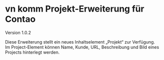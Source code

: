 # vn komm Projekt-Erweiterung für Contao

Version 1.0.2

Diese Erweiterung stellt ein neues Inhaltselement „Projekt“ zur Verfügung. Im Project-Element können Name, Kunde, URL, Beschreibung und Bild eines Projects hinterlegt werden.
